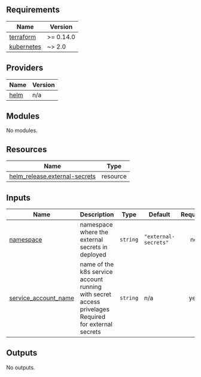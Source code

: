 ## Requirements

| Name | Version |
|------|---------|
| <a name="requirement_terraform"></a> [terraform](#requirement\_terraform) | >= 0.14.0 |
| <a name="requirement_kubernetes"></a> [kubernetes](#requirement\_kubernetes) | ~> 2.0 |

## Providers

| Name | Version |
|------|---------|
| <a name="provider_helm"></a> [helm](#provider\_helm) | n/a |

## Modules

No modules.

## Resources

| Name | Type |
|------|------|
| [helm_release.external-secrets](https://registry.terraform.io/providers/hashicorp/helm/latest/docs/resources/release) | resource |

## Inputs

| Name | Description | Type | Default | Required |
|------|-------------|------|---------|:--------:|
| <a name="input_namespace"></a> [namespace](#input\_namespace) | namespace where the external secrets in deployed | `string` | `"external-secrets"` | no |
| <a name="input_service_account_name"></a> [service\_account\_name](#input\_service\_account\_name) | name of the k8s service account running with secret access privelages Required for external secrets | `string` | n/a | yes |

## Outputs

No outputs.
